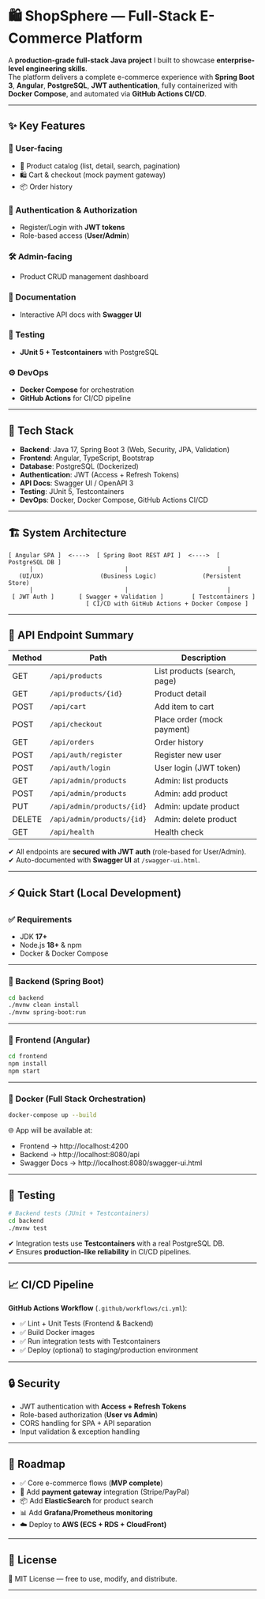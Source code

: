 # 🛍️ ShopSphere — Full-Stack E-Commerce Platform

A **production-grade full-stack Java project** I built to showcase **enterprise-level engineering skills**.  
The platform delivers a complete e-commerce experience with **Spring Boot 3**, **Angular**, **PostgreSQL**, **JWT authentication**, fully containerized with **Docker Compose**, and automated via **GitHub Actions CI/CD**.

---

## ✨ Key Features

### 👤 User-facing
- 🛒 Product catalog (list, detail, search, pagination)  
- 🛍️ Cart & checkout (mock payment gateway)  
- 📦 Order history  

### 🔐 Authentication & Authorization
- Register/Login with **JWT tokens**  
- Role-based access (**User/Admin**)  

### 🛠️ Admin-facing
- Product CRUD management dashboard  

### 📑 Documentation
- Interactive API docs with **Swagger UI**  

### 🧪 Testing
- **JUnit 5 + Testcontainers** with PostgreSQL  

### ⚙️ DevOps
- **Docker Compose** for orchestration  
- **GitHub Actions** for CI/CD pipeline  

---

## 🧰 Tech Stack

- **Backend**: Java 17, Spring Boot 3 (Web, Security, JPA, Validation)  
- **Frontend**: Angular, TypeScript, Bootstrap  
- **Database**: PostgreSQL (Dockerized)  
- **Authentication**: JWT (Access + Refresh Tokens)  
- **API Docs**: Swagger UI / OpenAPI 3  
- **Testing**: JUnit 5, Testcontainers  
- **DevOps**: Docker, Docker Compose, GitHub Actions CI/CD  

---

## 🏗️ System Architecture

```text
[ Angular SPA ]  <---->  [ Spring Boot REST API ]  <---->  [ PostgreSQL DB ]
      |                          |                            |
   (UI/UX)                (Business Logic)             (Persistent Store)
      |                          |                            |
 [ JWT Auth ]       [ Swagger + Validation ]        [ Testcontainers ]
                      [ CI/CD with GitHub Actions + Docker Compose ]
```

---

## 🔌 API Endpoint Summary

| Method | Path                        | Description             |
|--------|-----------------------------|-------------------------|
| GET    | `/api/products`             | List products (search, page) |
| GET    | `/api/products/{id}`        | Product detail          |
| POST   | `/api/cart`                 | Add item to cart        |
| POST   | `/api/checkout`             | Place order (mock payment) |
| GET    | `/api/orders`               | Order history           |
| POST   | `/api/auth/register`        | Register new user       |
| POST   | `/api/auth/login`           | User login (JWT token)  |
| GET    | `/api/admin/products`       | Admin: list products    |
| POST   | `/api/admin/products`       | Admin: add product      |
| PUT    | `/api/admin/products/{id}`  | Admin: update product   |
| DELETE | `/api/admin/products/{id}`  | Admin: delete product   |
| GET    | `/api/health`               | Health check            |

✔ All endpoints are **secured with JWT auth** (role-based for User/Admin).  
✔ Auto-documented with **Swagger UI** at `/swagger-ui.html`.  

---

## ⚡ Quick Start (Local Development)

### ✅ Requirements
- JDK **17+**  
- Node.js **18+** & npm  
- Docker & Docker Compose  

---

### 🔹 Backend (Spring Boot)

```bash
cd backend
./mvnw clean install
./mvnw spring-boot:run
```

---

### 🔹 Frontend (Angular)

```bash
cd frontend
npm install
npm start
```

---

### 🔹 Docker (Full Stack Orchestration)

```bash
docker-compose up --build
```

🌐 App will be available at:  
- Frontend → http://localhost:4200  
- Backend → http://localhost:8080/api  
- Swagger Docs → http://localhost:8080/swagger-ui.html  

---

## 🧪 Testing

```bash
# Backend tests (JUnit + Testcontainers)
cd backend
./mvnw test
```

✔ Integration tests use **Testcontainers** with a real PostgreSQL DB.  
✔ Ensures **production-like reliability** in CI/CD pipelines.  

---

## 📈 CI/CD Pipeline

**GitHub Actions Workflow** (`.github/workflows/ci.yml`):  

- ✅ Lint + Unit Tests (Frontend & Backend)  
- ✅ Build Docker images  
- ✅ Run integration tests with Testcontainers  
- ✅ Deploy (optional) to staging/production environment  

---

## 🔒 Security

- JWT authentication with **Access + Refresh Tokens**  
- Role-based authorization (**User vs Admin**)  
- CORS handling for SPA + API separation  
- Input validation & exception handling  

---

## 🧭 Roadmap

- ✅ Core e-commerce flows (**MVP complete**)  
- 🚀 Add **payment gateway** integration (Stripe/PayPal)  
- 📦 Add **ElasticSearch** for product search  
- 📊 Add **Grafana/Prometheus monitoring**  
- ☁️ Deploy to **AWS (ECS + RDS + CloudFront)**  

---

## 📄 License

📜 MIT License — free to use, modify, and distribute.  

---
